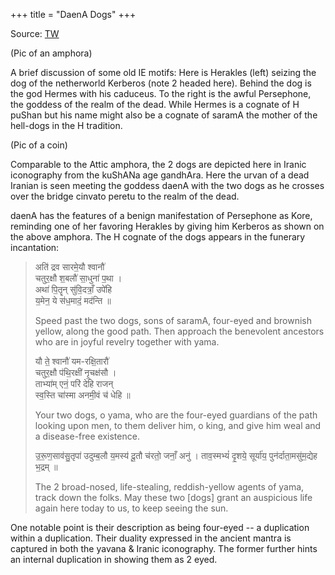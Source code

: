 +++
title = "DaenA Dogs"
+++

Source: [TW](https://threadreaderapp.com/thread/1515398460823977993.html)

(Pic of an amphora)

A brief discussion of some old IE motifs: Here is Herakles (left) seizing the dog of the netherworld Kerberos (note 2 headed here). Behind the dog is the god Hermes with his caduceus. To the right is the awful Persephone, the goddess of the realm of the dead. While Hermes is a cognate of H puShan but his name might also be a cognate of saramA the mother of the hell-dogs in the H tradition. 

(Pic of a coin)

Comparable to the Attic amphora, the 2 dogs are depicted here in Iranic iconography from the kuShANa age gandhAra. Here the urvan of a dead Iranian is seen meeting the goddess daenA with the two dogs as he crosses over the bridge cinvato peretu to the realm of the dead. 

daenA has the features of a benign manifestation of Persephone as Kore, reminding one of her favoring Herakles by giving him Kerberos as shown on the above amphora. The H cognate of the dogs appears in the funerary incantation:

> अति॑ द्रव सारमे॒यौ श्वानौ॑  
> चतुर॒क्षौ श॒बलौ॑ सा॒धुना॑ प॒था ।  
> अथा॑ पि॒तॄन् सु॑वि॒दत्राँ॒ उपे॑हि  
> य॒मेन॒ ये स॑ध॒मादं॒ मद॑न्ति ॥
> 
> Speed past the two dogs, sons of saramA, four-eyed and brownish yellow, along the good path. Then approach the benevolent ancestors who are in joyful revelry together with yama.
>
> यौ ते॒ श्वानौ॑ यम-रक्षि॒तारौ॑  
> चतुर॒क्षौ प॑थि॒रक्षी॑ नृ॒चक्ष॑सौ ।  
> ताभ्या॑म् एनं॒ परि॑ देहि राजन्  
> स्व॒स्ति चा॑स्मा अनमी॒वं च॑ धेहि ॥
> 
> Your two dogs, o yama, who are the four-eyed guardians of the path
looking upon men, to them deliver him, o king, and give him weal and a disease-free existence.
>
> उ॒रू॒ण॒साव॑सु॒तृपा॑ उदुम्ब॒लौ य॒मस्य॑ दू॒तौ च॑रतो॒ जनाँ॒ अनु॑ ।
> ताव॒स्मभ्यं॑ दृ॒शये॒ सूर्या॑य॒ पुन॑र्दाता॒मसु॑म॒द्येह भ॒द्रम् ॥
> 
> The 2 broad-nosed, life-stealing, reddish-yellow agents of yama, track down the folks. May these two [dogs] grant an auspicious life again here today to us, to keep seeing the sun.

One notable point is their description as being four-eyed -- a duplication within a duplication. Their duality expressed in the ancient mantra is captured in both the yavana & Iranic iconography. The former further hints an internal duplication in showing them as 2 eyed. 

